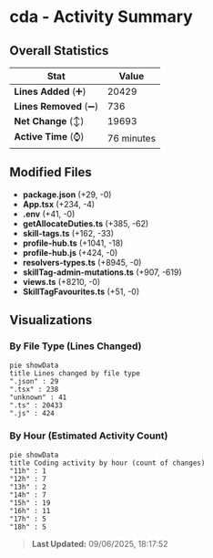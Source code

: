 # cda - Activity Summary 

## Overall Statistics

| Stat                   | Value                                                             |
| ---------------------- | ----------------------------------------------------------------- |
| **Lines Added** (➕)   | 20429                                          |
| **Lines Removed** (➖) | 736                                        |
| **Net Change** (↕)    | 19693                |
| **Active Time** (⌚)   | 76 minutes |


## Modified Files
- **package.json** (+29, -0)
- **App.tsx** (+234, -4)
- **.env** (+41, -0)
- **getAllocateDuties.ts** (+385, -62)
- **skill-tags.ts** (+162, -33)
- **profile-hub.ts** (+1041, -18)
- **profile-hub.js** (+424, -0)
- **resolvers-types.ts** (+8945, -0)
- **skillTag-admin-mutations.ts** (+907, -619)
- **views.ts** (+8210, -0)
- **SkillTagFavourites.ts** (+51, -0)

## Visualizations

### By File Type (Lines Changed)

```mermaid
pie showData
title Lines changed by file type
".json" : 29
".tsx" : 238
"unknown" : 41
".ts" : 20433
".js" : 424
```

### By Hour (Estimated Activity Count)

```mermaid
pie showData
title Coding activity by hour (count of changes)
"11h" : 1
"12h" : 7
"13h" : 2
"14h" : 7
"15h" : 19
"16h" : 11
"17h" : 5
"18h" : 5
```


> **Last Updated:** 09/06/2025, 18:17:52